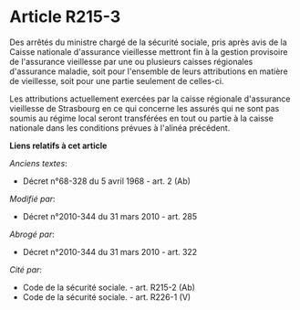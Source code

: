 # Article R215-3

Des arrêtés du ministre chargé de la sécurité sociale, pris après avis de la Caisse nationale d'assurance vieillesse mettront
fin à la gestion provisoire de l'assurance vieillesse par une ou plusieurs caisses régionales d'assurance maladie, soit pour
l'ensemble de leurs attributions en matière de vieillesse, soit pour une partie seulement de celles-ci.

Les attributions actuellement exercées par la caisse régionale d'assurance vieillesse de Strasbourg en ce qui concerne les
assurés qui ne sont pas soumis au régime local seront transférées en tout ou partie à la caisse nationale dans les conditions
prévues à l'alinéa précédent.

**Liens relatifs à cet article**

_Anciens textes_:

  - Décret n°68-328 du 5 avril 1968 - art. 2 (Ab)

_Modifié par_:

  - Décret n°2010-344 du 31 mars 2010 - art. 285

_Abrogé par_:

  - Décret n°2010-344 du 31 mars 2010 - art. 322

_Cité par_:

  - Code de la sécurité sociale. - art. R215-2 (Ab)
  - Code de la sécurité sociale. - art. R226-1 (V)
